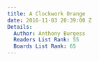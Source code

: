 ```yaml
---
title: A Clockwork Orange
date: 2016-11-03 20:39:00 Z
Details:
  Author: Anthony Burgess
  Readers List Rank: 55
  Boards List Rank: 65
---
```


